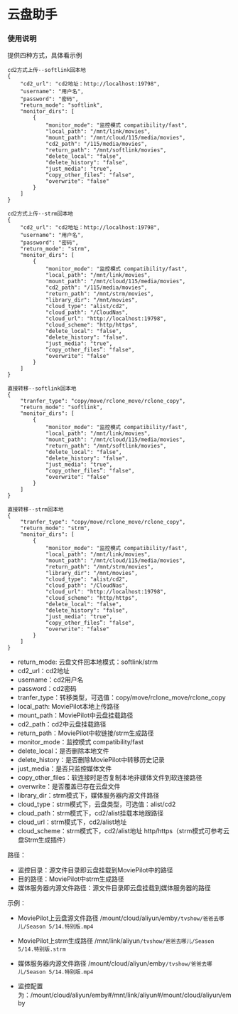# 云盘助手

### 使用说明

提供四种方式，具体看示例

```
cd2方式上传--softlink回本地
{
    "cd2_url": "cd2地址：http://localhost:19798",
    "username": "用户名",
    "password": "密码",
    "return_mode": "softlink",
    "monitor_dirs": [
        {
            "monitor_mode": "监控模式 compatibility/fast",
            "local_path": "/mnt/link/movies",
            "mount_path": "/mnt/cloud/115/media/movies",
            "cd2_path": "/115/media/movies",
            "return_path": "/mnt/softlink/movies",
            "delete_local": "false",
            "delete_history": "false",
            "just_media": "true",
            “copy_other_files”: "false",
            "overwrite": "false"
        }
    ]
}

cd2方式上传--strm回本地
{
    "cd2_url": "cd2地址：http://localhost:19798",
    "username": "用户名",
    "password": "密码",
    "return_mode": "strm",
    "monitor_dirs": [
        {
            "monitor_mode": "监控模式 compatibility/fast",
            "local_path": "/mnt/link/movies",
            "mount_path": "/mnt/cloud/115/media/movies",
            "cd2_path": "/115/media/movies",
            "return_path": "/mnt/strm/movies",
            "library_dir": "/mnt/movies",
            "cloud_type": "alist/cd2",
            "cloud_path": "/CloudNas",
            "cloud_url": "http://localhost:19798",
            "cloud_scheme": "http/https",
            "delete_local": "false",
            "delete_history": "false",
            "just_media": "true",
            “copy_other_files”: "false",
            "overwrite": "false"
        }
    ]
}

直接转移--softlink回本地
{
    "tranfer_type": "copy/move/rclone_move/rclone_copy",
    "return_mode": "softlink",
    "monitor_dirs": [
        {
            "monitor_mode": "监控模式 compatibility/fast",
            "local_path": "/mnt/link/movies",
            "mount_path": "/mnt/cloud/115/media/movies",
            "return_path": "/mnt/softlink/movies",
            "delete_local": "false",
            "delete_history": "false",
            "just_media": "true",
            “copy_other_files”: "false",
            "overwrite": "false"
        }
    ]
}

直接转移--strm回本地
{
    "tranfer_type": "copy/move/rclone_move/rclone_copy",
    "return_mode": "strm",
    "monitor_dirs": [
        {
            "monitor_mode": "监控模式 compatibility/fast",
            "local_path": "/mnt/link/movies",
            "mount_path": "/mnt/cloud/115/media/movies",
            "return_path": "/mnt/strm/movies",
            "library_dir": "/mnt/movies",
            "cloud_type": "alist/cd2",
            "cloud_path": "/CloudNas",
            "cloud_url": "http://localhost:19798",
            "cloud_scheme": "http/https",
            "delete_local": "false",
            "delete_history": "false",
            "just_media": "true",
            “copy_other_files”: "false",
            "overwrite": "false"
        }
    ]
}
```

- return_mode: 云盘文件回本地模式：softlink/strm
- cd2_url：cd2地址
- username：cd2用户名
- password：cd2密码
- tranfer_type：转移类型，可选值：copy/move/rclone_move/rclone_copy
- local_path: MoviePilot本地上传路径
- mount_path：MoviePilot中云盘挂载路径
- cd2_path：cd2中云盘挂载路径
- return_path：MoviePilot中软链接/strm生成路径
- monitor_mode：监控模式 compatibility/fast
- delete_local：是否删除本地文件
- delete_history：是否删除MoviePilot中转移历史记录
- just_media：是否只监控媒体文件
- copy_other_files：软连接时是否复制本地非媒体文件到软连接路径
- overwrite：是否覆盖已存在云盘文件
- library_dir：strm模式下，媒体服务器内源文件路径
- cloud_type：strm模式下，云盘类型，可选值：alist/cd2
- cloud_path：strm模式下，cd2/alist挂载本地跟路径
- cloud_url：strm模式下，cd2/alist地址
- cloud_scheme：strm模式下，cd2/alist地址 http/https（strm模式可参考云盘Strm生成插件）

路径：

- 监控目录：源文件目录即云盘挂载到MoviePilot中的路径
- 目的路径：MoviePilot中strm生成路径
- 媒体服务器内源文件路径：源文件目录即云盘挂载到媒体服务器的路径

示例：

- MoviePilot上云盘源文件路径 /mount/cloud/aliyun/emby`/tvshow/爸爸去哪儿/Season 5/14.特别版.mp4`

- MoviePilot上strm生成路径 /mnt/link/aliyun`/tvshow/爸爸去哪儿/Season 5/14.特别版.strm`

- 媒体服务器内源文件路径 /mount/cloud/aliyun/emby`/tvshow/爸爸去哪儿/Season 5/14.特别版.mp4`

- 监控配置为：/mount/cloud/aliyun/emby#/mnt/link/aliyun#/mount/cloud/aliyun/emby
